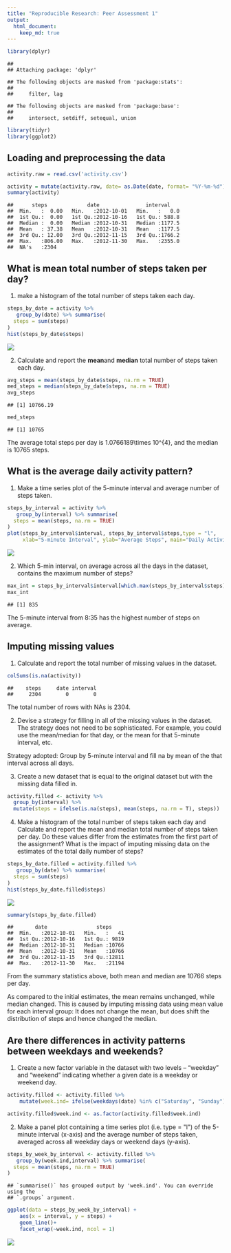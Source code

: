```yaml
---
title: "Reproducible Research: Peer Assessment 1"
output: 
  html_document:
    keep_md: true
---
```


```r
library(dplyr)
```

```
## 
## Attaching package: 'dplyr'
```

```
## The following objects are masked from 'package:stats':
## 
##     filter, lag
```

```
## The following objects are masked from 'package:base':
## 
##     intersect, setdiff, setequal, union
```

```r
library(tidyr)
library(ggplot2)
```


## Loading and preprocessing the data


```r
activity.raw = read.csv('activity.csv')
```


```r
activity = mutate(activity.raw, date= as.Date(date, format= "%Y-%m-%d"))
summary(activity)
```

```
##      steps             date               interval     
##  Min.   :  0.00   Min.   :2012-10-01   Min.   :   0.0  
##  1st Qu.:  0.00   1st Qu.:2012-10-16   1st Qu.: 588.8  
##  Median :  0.00   Median :2012-10-31   Median :1177.5  
##  Mean   : 37.38   Mean   :2012-10-31   Mean   :1177.5  
##  3rd Qu.: 12.00   3rd Qu.:2012-11-15   3rd Qu.:1766.2  
##  Max.   :806.00   Max.   :2012-11-30   Max.   :2355.0  
##  NA's   :2304
```

## What is mean total number of steps taken per day?
1. make a histogram of the total number of steps taken each day.

```r
steps_by_date = activity %>%
   group_by(date) %>% summarise(
  steps = sum(steps)
)
hist(steps_by_date$steps)
```

![](PA1_template_files/figure-html/unnamed-chunk-2-1.png)<!-- -->

2. Calculate and report the **mean**and **median** total number of steps taken each day.

```r
avg_steps = mean(steps_by_date$steps, na.rm = TRUE)
med_steps = median(steps_by_date$steps, na.rm = TRUE)
avg_steps
```

```
## [1] 10766.19
```

```r
med_steps
```

```
## [1] 10765
```

The average total steps per day is 1.0766189\times 10^{4}, and the median is 10765 steps.

## What is the average daily activity pattern?
1. Make a time series plot of the 5-minute interval and average number of steps taken.

```r
steps_by_interval = activity %>%
   group_by(interval) %>% summarise(
  steps = mean(steps, na.rm = TRUE)
)
plot(steps_by_interval$interval, steps_by_interval$steps,type = "l",
     xlab="5-minute Interval", ylab="Average Steps", main="Daily Activity Pattern")
```

![](PA1_template_files/figure-html/unnamed-chunk-4-1.png)<!-- -->

2. Which 5-min interval, on average across all the days in the dataset, contains the maximum number of steps?

```r
max_int = steps_by_interval$interval[which.max(steps_by_interval$steps)]
max_int
```

```
## [1] 835
```

The 5-minute interval from 8:35 has the highest number of steps on average.

## Imputing missing values
1. Calculate and report the total number of missing values in the dataset.

```r
colSums(is.na(activity))
```

```
##    steps     date interval 
##     2304        0        0
```
The total number of rows with NAs is 2304.

2. Devise a strategy for filling in all of the missing values in the dataset. 
The strategy does not need to be sophisticated. For example, you could use the 
mean/median for that day, or the mean for that 5-minute interval, etc.

Strategy adopted: 
Group by 5-minute interval and fill na by mean of the that interval across all days.

3. Create a new dataset that is equal to the original dataset but with the missing data filled in.

```r
activity.filled <- activity %>% 
  group_by(interval) %>% 
  mutate(steps = ifelse(is.na(steps), mean(steps, na.rm = T), steps))
```

4. Make a histogram of the total number of steps taken each day and Calculate
and report the mean and median total number of steps taken per day. Do
these values differ from the estimates from the first part of the assignment?
What is the impact of imputing missing data on the estimates of the total
daily number of steps?


```r
steps_by_date.filled = activity.filled %>%
   group_by(date) %>% summarise(
  steps = sum(steps)
)
hist(steps_by_date.filled$steps)
```

![](PA1_template_files/figure-html/unnamed-chunk-8-1.png)<!-- -->


```r
summary(steps_by_date.filled)
```

```
##       date                steps      
##  Min.   :2012-10-01   Min.   :   41  
##  1st Qu.:2012-10-16   1st Qu.: 9819  
##  Median :2012-10-31   Median :10766  
##  Mean   :2012-10-31   Mean   :10766  
##  3rd Qu.:2012-11-15   3rd Qu.:12811  
##  Max.   :2012-11-30   Max.   :21194
```
From the summary statistics above, both mean and median are 10766 steps per day.

As compared to the initial estimates, the mean remains unchanged, while median changed.
This is caused by imputing missing data using mean value for each interval group:
It does not change the mean, but does shift the distribution of steps and hence 
changed the median.


## Are there differences in activity patterns between weekdays and weekends?
1. Create a new factor variable in the dataset with two levels – “weekday”
and “weekend” indicating whether a given date is a weekday or weekend
day.

```r
activity.filled <- activity.filled %>% 
    mutate(week.ind= ifelse(weekdays(date) %in% c("Saturday", "Sunday"), "Weekend","Weekday"))

activity.filled$week.ind <- as.factor(activity.filled$week.ind)
```

2. Make a panel plot containing a time series plot (i.e. type = "l") of the
5-minute interval (x-axis) and the average number of steps taken, averaged
across all weekday days or weekend days (y-axis). 

```r
steps_by_week_by_interval <- activity.filled %>%
   group_by(week.ind,interval) %>% summarise(
  steps = mean(steps, na.rm = TRUE)
)
```

```
## `summarise()` has grouped output by 'week.ind'. You can override using the
## `.groups` argument.
```


```r
ggplot(data = steps_by_week_by_interval) + 
    aes(x = interval, y = steps) + 
    geom_line()+
    facet_wrap(~week.ind, ncol = 1)
```

![](PA1_template_files/figure-html/unnamed-chunk-12-1.png)<!-- -->





